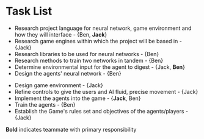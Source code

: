 # Task List

- Research project language for neural network, game environment and how they will interface - {Ben, **Jack**}
- Research game engines within which the project will be based in - {Jack}
- Research libraries to be used for neural networks - {Ben}
- Research methods to train two networks in tandem - {Ben}
- Determine environmental input for the agent to digest - {Jack, **Ben**}
- Design the agents' neural network - {Ben}

* Design game environment - {Jack}
* Refine controls to give the users and AI fluid, precise movement - {Jack}
* Implement the agents into the game - {**Jack**, Ben}
* Train the agents - {Ben}
* Establish the Game's rules set and objectives of the agents/players - {Jack}

**Bold** indicates teammate with primary responsibility 
